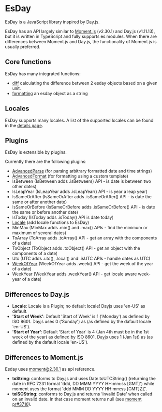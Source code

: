 # EsDay

EsDay is a JavaScript library inspired by [Day.js](https://github.com/iamkun/dayjs).

EsDay has an API largely similar to [Moment.js](https://momentjs.com/docs/) (v2.30.1) and Day.js (v1.11.13), but it is written in TypeScript and fully supports es modules. When there are differences between Moment.js and Day.js, the functionality of Moment.js is usually preferred.

## Core functions
EsDay has many integrated functions:
- [diff](./core/diff.md) calculating the difference between 2 esday objects based on a given unit.
- [formatting](./core/format.md) an esday object as a string

## Locales
EsDay supports many locales. A list of the supported locales can be found in the [details page](./locales/locales.md).

## Plugins
EsDay is extensible by plugins.

Currently there are the following plugins:
- [AdvancedParse](./plugins/advancedParse.md) (for parsing arbitrary formatted date and time strings)
- [AdvancedFormat](./plugins/advancedFormat.md) (for formatting using a custom template)
- IsBetween (IsBetween adds .isBetween() API - is date is between two other dates)
- IsLeapYear (IsLeapYear adds .isLeapYear() API - is year a leap year)
- IsSameOrAfter (IsSameOrAfter adds .isSameOrAfter() API - is date the same or after another date)
- IsSameOrBefore (IsSameOrBefore adds .isSameOrBefore() API - is date the same or before another date)
- IsToday (IsToday adds .isToday() API is date today)
- [Locale](./plugins/locale.md) (add locale functions to EsDay)
- MinMax (MinMax adds .min() and .max() APIs - find the minimum or maximum of several dates)
- ToArray (ToArray adds .toArray() API - get an array with the components of a date)
- ToObject (ToObject adds .toObject() API - get an object with the components of a date)
- Utc (UTC adds .utc(), .local() and .isUTC APIs - handle dates as UTC)
- [WeekOfYear](./plugins/weekOfYear.md) (WeekOfYear adds .week() API - get the week of the year of a date)
- [WeekYear](./plugins/weekYear.md) (WeekYear adds .weekYear() API - get locale aware week-year of a date)

## Differences to Day.js

- **Locale**: Locale  is a Plugin; no default locale! Dayjs uses 'en-US' as default.
- **'Start of Week'**: Default 'Start of Week' is 1 ('Monday') as defined by ISO 8601. Dayjs uses 0 ('Sunday') as (as defined by the dafault locale 'en-US').
- **'Start of Year'**: Default 'Start of Year' is 4 (Jan 4th must be in the 1st week of the year) as defined by ISO 8601. Dayjs uses 1 (Jan 1st) as (as defined by the dafault locale 'en-US').

## Differences to Moment.js

Esday uses moment@2.30.1 as api reference.

- **toString**: conforms to Day.js and uses Date.toUTCString() (returning the date in RFC 7231 format 'ddd, DD MMM YYYY HH:mm:ss [GMT]') while moment uses the format 'ddd MMM DD YYYY HH:mm:ss [GMT]ZZ'.
- **toISOString**: conforms to Day.js and returns 'Invalid Date' when called on an invalid date. In that case moment returns null (see [moment pr#3710](https://github.com/moment/moment/pull/3710)).
